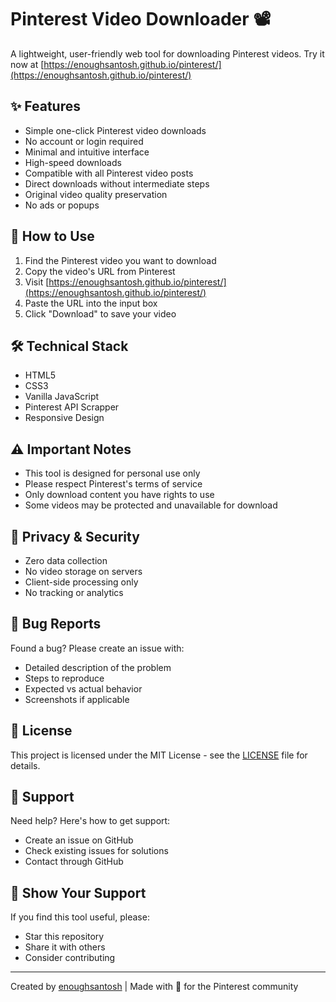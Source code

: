 # Pinterest Video Downloader 📽️

A lightweight, user-friendly web tool for downloading Pinterest videos. Try it now at [https://enoughsantosh.github.io/pinterest/](https://enoughsantosh.github.io/pinterest/)

## ✨ Features

- Simple one-click Pinterest video downloads
- No account or login required
- Minimal and intuitive interface
- High-speed downloads
- Compatible with all Pinterest video posts
- Direct downloads without intermediate steps
- Original video quality preservation
- No ads or popups

## 📱 How to Use

1. Find the Pinterest video you want to download
2. Copy the video's URL from Pinterest
3. Visit [https://enoughsantosh.github.io/pinterest/](https://enoughsantosh.github.io/pinterest/)
4. Paste the URL into the input box
5. Click "Download" to save your video


## 🛠️ Technical Stack

- HTML5
- CSS3
- Vanilla JavaScript
- Pinterest API Scrapper
- Responsive Design

## ⚠️ Important Notes

- This tool is designed for personal use only
- Please respect Pinterest's terms of service
- Only download content you have rights to use
- Some videos may be protected and unavailable for download

## 🔐 Privacy & Security

- Zero data collection
- No video storage on servers
- Client-side processing only
- No tracking or analytics



## 🐛 Bug Reports

Found a bug? Please create an issue with:
- Detailed description of the problem
- Steps to reproduce
- Expected vs actual behavior
- Screenshots if applicable

## 📄 License

This project is licensed under the MIT License - see the [LICENSE](LICENSE) file for details.



## 🤝 Support

Need help? Here's how to get support:
- Create an issue on GitHub
- Check existing issues for solutions
- Contact through GitHub

## 🌟 Show Your Support

If you find this tool useful, please:
- Star this repository
- Share it with others
- Consider contributing

---
Created by [enoughsantosh](https://github.com/enoughsantosh) | Made with 💖 for the Pinterest community
